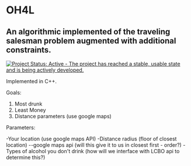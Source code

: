 # OH4L
An algorithmic implemented of the traveling salesman problem augmented with additional constraints. 
---

[![Project Status: Active - The project has reached a stable, usable state and is being actively developed.](http://www.repostatus.org/badges/0.1.0/active.svg)](http://www.repostatus.org/#active)

Implemented in C++.

Goals:

1. Most drunk
2. Least Money
3. Distance parameters (use google maps)


Parameters:

-Your location (use google maps API)
-Distance radius (floor of closest location)
--google maps api (will this give it to us in closest first - order?)
-Types of alcohol you don't drink (how will we interface with LCBO api to determine this?)

